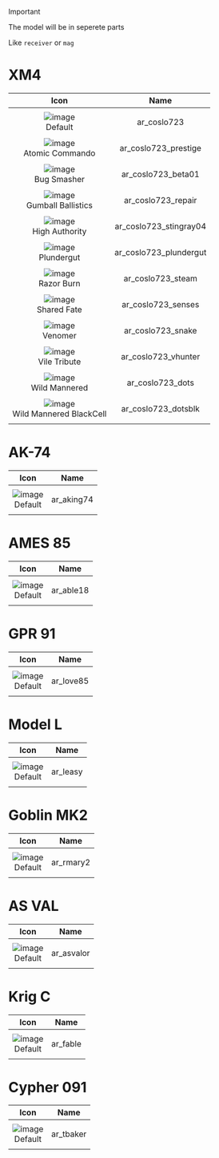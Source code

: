 
> [!IMPORTANT]
> The model will be in seperete parts
>
> Like `receiver` or `mag`



# XM4

| Icon | Name |
| :--: | :--: | 
| | | | | 
![image](https://github.com/user-attachments/assets/9b8e3f07-acd5-4c0e-8c07-efd97136c155)<br> Default | ar_coslo723 | 
| | | | | 
![image](https://github.com/user-attachments/assets/b0a938ba-2ccb-422c-9e54-51ee7c0d431a)<br> Atomic Commando  | ar_coslo723_prestige | 
| | | | | 
![image](https://github.com/user-attachments/assets/f8e03fb6-ebcd-45d6-8aea-7148319ecfbf)<br> Bug Smasher | ar_coslo723_beta01 | 
| | | | |  
![image](https://github.com/user-attachments/assets/d06e1e02-b20f-461e-b101-6e87c4dc565d)<br> Gumball Ballistics | ar_coslo723_repair | 
| | | | | 
![image](https://github.com/user-attachments/assets/8a281126-958b-46fc-b4dd-931f4ca1f770)<br> High Authority | ar_coslo723_stingray04 | 
| | | | | 
![image](https://github.com/user-attachments/assets/610f48b5-e23a-49b8-ae17-91a71ac8e416)<br> Plundergut | ar_coslo723_plundergut | 
| | | | | 
![image](https://github.com/user-attachments/assets/06fc844e-0f54-40d5-9a68-d5e647341d62)<br> Razor Burn | ar_coslo723_steam | 
| | | | | 
![image](https://github.com/user-attachments/assets/95b15dd5-f596-49ec-8a2e-4489064f435c)<br> Shared Fate | ar_coslo723_senses | 
| | | | | 
![image](https://github.com/user-attachments/assets/df1176e6-3640-4883-a5bb-0fcdebe2c01d)<br> Venomer | ar_coslo723_snake | 
| | | | | 
![image](https://github.com/user-attachments/assets/8035560c-1cf6-4793-863e-9ec57b31630b)<br> Vile Tribute | ar_coslo723_vhunter | 
| | | | | 
![image](https://github.com/user-attachments/assets/05c75d09-ea91-4565-baff-35721fc5276e)<br> Wild Mannered | ar_coslo723_dots | 
| | | | | 
![image](https://github.com/user-attachments/assets/3a4b83ae-81fb-495d-829c-19dc799517ec)<br> Wild Mannered BlackCell | ar_coslo723_dotsblk | 
| | | | | 




# AK-74

| Icon | Name |
| :--: | :--: | 
| | | | | 
![image](https://github.com/user-attachments/assets/39f0fc59-2e31-42f4-9a2a-44009baff928) <br> Default | ar_aking74 | 
 | | | | | 



 
# AMES 85

| Icon | Name |
| :--: | :--: | 
| | | | | 
![image](https://github.com/user-attachments/assets/13b5be0d-a247-433e-8829-7f8405c66ab3)<br> Default | ar_able18  | 
| | | | | 

# GPR 91

| Icon | Name |
| :--: | :--: | 
| | | | | 
![image](https://github.com/user-attachments/assets/ff491533-2aaf-4829-91fd-8164bc8b4227)<br> Default | ar_love85 | 
| | | | | 




# Model L

| Icon | Name |
| :--: | :--: | 
| | | | | 
![image](https://github.com/user-attachments/assets/d83e22df-eb6e-454b-b03d-b5b0a3981e6a)<br> Default | ar_leasy | 
| | | | | 




# Goblin MK2

| Icon | Name |
| :--: | :--: | 
| | | | | 
![image](https://github.com/user-attachments/assets/0fd49883-6794-4169-b99d-f381e7be6d3e)<br> Default | ar_rmary2  | 
| | | | | 



# AS VAL

| Icon | Name |
| :--: | :--: | 
| | | | | 
![image](https://github.com/user-attachments/assets/a68ec5c0-cb99-4cf5-83bf-50a790e2de53)<br> Default | ar_asvalor | 
| | | | | 



# Krig C

| Icon | Name |
| :--: | :--: | 
| | | | | 
![image](https://github.com/user-attachments/assets/5b15e1d3-25d5-4a00-b3b2-81ff015ab0c9)<br> Default  |ar_fable  | 
| | | | | 



# Cypher 091

| Icon | Name |
| :--: | :--: | 
| | | | | 
![image](https://github.com/user-attachments/assets/2151a0de-9cc8-4c2c-af79-cbac57533a54)<br> Default | ar_tbaker  | 
| | | | | 















































